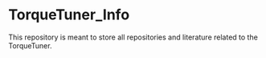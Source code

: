 # TorqueTuner_Info
This repository is meant to store all repositories and literature related to the TorqueTuner.
